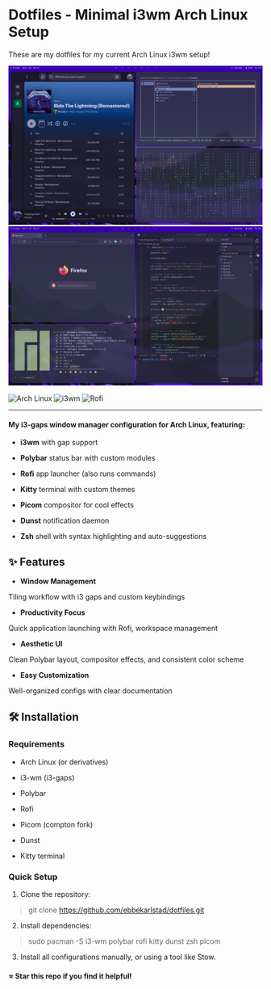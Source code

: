 
# Dotfiles - Minimal i3wm Arch Linux Setup
These are my dotfiles for my current Arch Linux i3wm setup!

  ![Screenshot 1](desktop.png) ![Screenshot 2](desktop2.png)

![Arch Linux](https://img.shields.io/badge/Arch_Linux-1793D1?style=for-the-badge&logo=arch-linux&logoColor=white) ![i3wm](https://img.shields.io/badge/i3wm-%23000000.svg?style=for-the-badge&logo=i3&logoColor=white) ![Rofi](https://img.shields.io/badge/Rofi-8C0303?style=for-the-badge)

---
#### My i3-gaps window manager configuration for Arch Linux, featuring:

  

-  **i3wm** with gap support

-  **Polybar** status bar with custom modules

-  **Rofi** app launcher (also runs commands)

-  **Kitty** terminal with custom themes

-  **Picom** compositor for cool effects

-  **Dunst** notification daemon

-  **Zsh** shell with syntax highlighting and auto-suggestions


  

## ✨ Features

  

-  **Window Management**

Tiling workflow with i3 gaps and custom keybindings

-  **Productivity Focus**

Quick application launching with Rofi, workspace management

-  **Aesthetic UI**

Clean Polybar layout, compositor effects, and consistent color scheme

-  **Easy Customization**

Well-organized configs with clear documentation

  

## 🛠️ Installation

  

### Requirements

- Arch Linux (or derivatives)

- i3-wm (i3-gaps)

- Polybar

- Rofi

- Picom (compton fork)

- Dunst

- Kitty terminal

  

### Quick Setup

1. Clone the repository:

> git clone https://github.com/ebbekarlstad/dotfiles.git

2. Install dependencies:

> sudo pacman -S i3-wm polybar rofi kitty dunst zsh picom

3. Install all configurations manually, or using a tool like Stow.

#### ⭐ Star this repo if you find it helpful!

